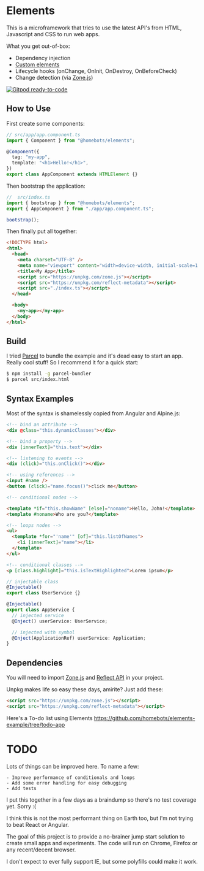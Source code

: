 # Elements

This is a microframework that tries to use the latest API's from HTML, Javascript and CSS to run web apps.

What you get out-of-box:

- Dependency injection
- [Custom elements](https://developers.google.com/web/fundamentals/web-components/customelements)
- Lifecycle hooks (onChange, OnInit, OnDestroy, OnBeforeCheck)
- Change detection (via [Zone.js](https://www.npmjs.com/package/zone.js))

[![Gitpod ready-to-code](https://img.shields.io/badge/Gitpod-ready--to--code-blue?logo=gitpod)](https://gitpod.io/#https://github.com/homebots/elements)

## How to Use

First create some components:

```typescript
// src/app/app.component.ts
import { Component } from "@homebots/elements";

@Component({
  tag: "my-app",
  template: "<h1>Hello!</h1>",
})
export class AppComponent extends HTMLElement {}
```

Then bootstrap the application:

```typescript
//  src/index.ts
import { bootstrap } from "@homebots/elements";
export { AppComponent } from "./app/app.component.ts";

bootstrap();
```

Then finally put all together:

```html
<!DOCTYPE html>
<html>
  <head>
    <meta charset="UTF-8" />
    <meta name="viewport" content="width=device-width, initial-scale=1.0" />
    <title>My App</title>
    <script src="https://unpkg.com/zone.js"></script>
    <script src="https://unpkg.com/reflect-metadata"></script>
    <script src="./index.ts"></script>
  </head>

  <body>
    <my-app></my-app>
  </body>
</html>
```

## Build

I tried [Parcel](https://parceljs.org) to bundle the example and it's dead easy to start an app. Really cool stuff!
So I recommend it for a quick start:

```bash
$ npm install -g parcel-bundler
$ parcel src/index.html
```

## Syntax Examples

Most of the syntax is shamelessly copied from Angular and Alpine.js:

```html
<!-- bind an attribute -->
<div @class="this.dynamicClasses"></div>

<!-- bind a property -->
<div [innerText]="this.text"></div>

<!-- listening to events -->
<div (click)="this.onClick()"></div>

<!-- using references -->
<input #name />
<button (click)="name.focus()">click me</button>

<!-- conditional nodes -->

<template *if="this.showName" [else]="noname">Hello, John!</template>
<template #noname>Who are you?</template>

<!-- loops nodes -->
<ul>
  <template *for="'name'" [of]="this.listOfNames">
    <li [innerText]="name"></li>
  </template>
</ul>

<!-- conditional classes -->
<p [class.highlight]="this.isTextHighlighted">Lorem ipsum</p>
```

```typescript
// injectable class
@Injectable()
export class UserService {}

@Injectable()
export class AppService {
  // injected service
  @Inject() userService: UserService;

  // injected with symbol
  @Inject(ApplicationRef) userService: Application;
}
```

## Dependencies

You will need to import [Zone.js](https://www.npmjs.com/package/zone.js) and [Reflect API](https://www.npmjs.com/package/reflect-metadata) in your project.

Unpkg makes life so easy these days, amirite?
Just add these:

```html
<script src="https://unpkg.com/zone.js"></script>
<script src="https://unpkg.com/reflect-metadata"></script>
```

Here's a To-do list using Elements https://github.com/homebots/elements-example/tree/todo-app

# TODO

Lots of things can be improved here.
To name a few:

```
- Improve performance of conditionals and loops
- Add some error handling for easy debugging
- Add tests
```

I put this together in a few days as a braindump so there's no test coverage yet. Sorry :(

I think this is not the most performant thing on Earth too, but I'm not trying to beat React or Angular.

The goal of this project is to provide a no-brainer jump start solution to create small apps and experiments.
The code will run on Chrome, Firefox or any recent/decent browser.

I don't expect to ever fully support IE, but some polyfills could make it work.
